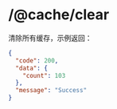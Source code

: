 # /@cache/clear

清除所有缓存，示例返回：

```json
{
  "code": 200,
  "data": {
    "count": 103
  },
  "message": "Success"
}
```



